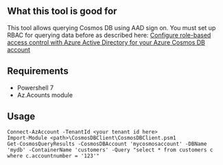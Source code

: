 ## What this tool is good for

This tool allows querying Cosmos DB using AAD sign on. You must set up RBAC for querying data before as described here:
[Configure role-based access control with Azure Active Directory for your Azure Cosmos DB account](https://learn.microsoft.com/en-us/azure/cosmos-db/how-to-setup-rbac)

## Requirements

- Powershell 7
- Az.Acounts module

## Usage

```
Connect-AzAccount -TenantId <your tenant id here>
Import-Module <path>\CosmosDBClient\CosmosDBClient.psm1
Get-CosmosQueryResults -CosmosDBAccount 'mycosmosaccount' -DBName 'mydb' -ContainerName 'customers' -Query "select * from customers c where c.accountnumber = '123'"
```
